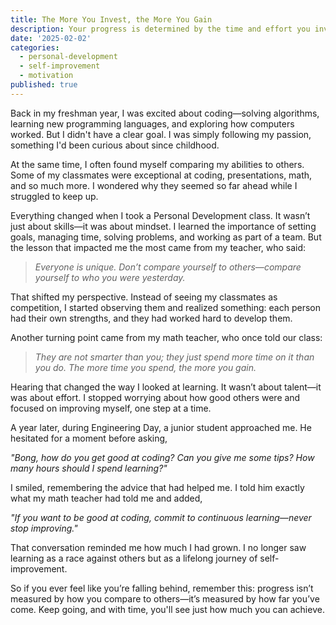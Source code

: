 ```yaml
---
title: The More You Invest, the More You Gain
description: Your progress is determined by the time and effort you invest in learning and self-improvement.
date: '2025-02-02'
categories:
  - personal-development
  - self-improvement
  - motivation
published: true
---
```

Back in my freshman year, I was excited about coding—solving algorithms, learning new programming languages, and exploring how computers worked. But I didn't have a clear goal. I was simply following my passion, something I'd been curious about since childhood.  

At the same time, I often found myself comparing my abilities to others. Some of my classmates were exceptional at coding, presentations, math, and so much more. I wondered why they seemed so far ahead while I struggled to keep up.  

Everything changed when I took a Personal Development class. It wasn’t just about skills—it was about mindset. I learned the importance of setting goals, managing time, solving problems, and working as part of a team. But the lesson that impacted me the most came from my teacher, who said:  

> *Everyone is unique. Don’t compare yourself to others—compare yourself to who you were yesterday.*  

That shifted my perspective. Instead of seeing my classmates as competition, I started observing them and realized something: each person had their own strengths, and they had worked hard to develop them.  

Another turning point came from my math teacher, who once told our class:  

> *They are not smarter than you; they just spend more time on it than you do. The more time you spend, the more you gain.*  

Hearing that changed the way I looked at learning. It wasn’t about talent—it was about effort. I stopped worrying about how good others were and focused on improving myself, one step at a time.  

A year later, during Engineering Day, a junior student approached me. He hesitated for a moment before asking,  

*"Bong, how do you get good at coding? Can you give me some tips? How many hours should I spend learning?"*  

I smiled, remembering the advice that had helped me. I told him exactly what my math teacher had told me and added,  

*"If you want to be good at coding, commit to continuous learning—never stop improving."*  

That conversation reminded me how much I had grown. I no longer saw learning as a race against others but as a lifelong journey of self-improvement.  

So if you ever feel like you’re falling behind, remember this: progress isn’t measured by how you compare to others—it’s measured by how far you’ve come. Keep going, and with time, you'll see just how much you can achieve.